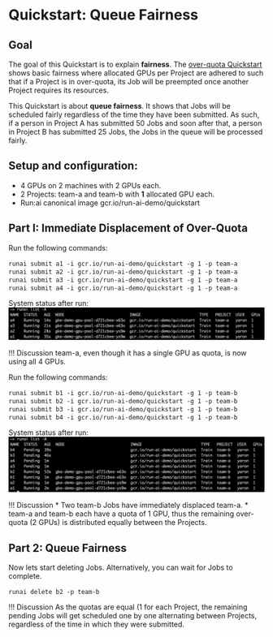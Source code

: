 # Quickstart: Queue Fairness

## Goal

The goal of this Quickstart is to explain __fairness__. The [over-quota Quickstart](walkthrough-overquota.md) shows basic fairness where allocated GPUs per Project are adhered to such that if a Project is in over-quota, its Job will be preempted once another Project requires its resources.

This Quickstart is about __queue fairness__. It shows that Jobs will be scheduled fairly regardless of the time they have been submitted. As such, if a person in Project A has submitted 50 Jobs and soon after that, a person in Project B has submitted 25 Jobs, the Jobs in the queue will be processed fairly.


## Setup and configuration:

* 4 GPUs on 2 machines with 2 GPUs each.
* 2 Projects: team-a and team-b with __1__ allocated GPU each.
* Run:ai canonical image gcr.io/run-ai-demo/quickstart


## Part I: Immediate Displacement of Over-Quota

Run the following commands:

    runai submit a1 -i gcr.io/run-ai-demo/quickstart -g 1 -p team-a
    runai submit a2 -i gcr.io/run-ai-demo/quickstart -g 1 -p team-a
    runai submit a3 -i gcr.io/run-ai-demo/quickstart -g 1 -p team-a
    runai submit a4 -i gcr.io/run-ai-demo/quickstart -g 1 -p team-a

System status after run:
![overquota-fairness11](img/overquota-fairness1.png)


!!! Discussion
    team-a, even though it has a single GPU as quota, is now using all 4 GPUs.


Run the following commands:

    runai submit b1 -i gcr.io/run-ai-demo/quickstart -g 1 -p team-b
    runai submit b2 -i gcr.io/run-ai-demo/quickstart -g 1 -p team-b
    runai submit b3 -i gcr.io/run-ai-demo/quickstart -g 1 -p team-b
    runai submit b4 -i gcr.io/run-ai-demo/quickstart -g 1 -p team-b

System status after run:
![overquota-fairness12](img/overquota-fairness2.png)


!!! Discussion
    * Two team-b Jobs have immediately displaced team-a. 
    * team-a and team-b each have a quota of 1 GPU, thus the remaining over-quota (2 GPUs) is distributed equally between the Projects.

## Part 2: Queue Fairness

Now lets start deleting Jobs. Alternatively, you can wait for Jobs to complete.

    runai delete b2 -p team-b

!!! Discussion
    As the quotas are equal (1 for each Project, the remaining pending Jobs will get scheduled one by one alternating between Projects, regardless of the time in which they were submitted. 

